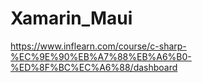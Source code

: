 # Xamarin_Maui

https://www.inflearn.com/course/c-sharp-%EC%9E%90%EB%A7%88%EB%A6%B0-%ED%8F%BC%EC%A6%88/dashboard
